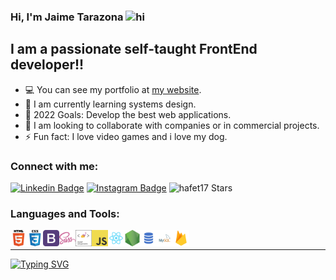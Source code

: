 
### Hi, I'm Jaime Tarazona <img src="https://user-images.githubusercontent.com/1303154/88677602-1635ba80-d120-11ea-84d8-d263ba5fc3c0.gif" width="28px" alt="hi">
## I am a passionate self-taught FrontEnd developer!!
- :computer: You can see my portfolio at [my website][website].
- 🌱 I am currently learning systems design.
- 🥅 2022 Goals: Develop the best web applications.
- 👯 I am looking to collaborate with companies or in commercial projects.
- ⚡ Fun fact: I love video games and i love my dog.


### Connect with me:

[![Linkedin Badge](https://img.shields.io/badge/-JaimeTarazona-0e76a8?style=flat&labelColor=0e76a8&logo=linkedin&logoColor=white)](https://www.linkedin.com/in/jaimetr/) [![Instagram Badge](https://img.shields.io/badge/-JaimeTR-C13584?style=flat&labelColor=C13584&logo=instagram&logoColor=white)](https://www.instagram.com/jaimetr_/)
![hafet17 Stars](https://img.shields.io/github/stars/JaimeTR?affiliations=OWNER&style=social)


### Languages ​​and Tools:

<img align="left" alt="HTML5" width="26px" src="https://raw.githubusercontent.com/github/explore/80688e429a7d4ef2fca1e82350fe8e3517d3494d/topics/html/html.png" />
<img align="left" alt="CSS3" width="26px" src="https://raw.githubusercontent.com/github/explore/80688e429a7d4ef2fca1e82350fe8e3517d3494d/topics/css/css.png" />
<img align="left" alt="Bootsrap" width="26px" src="https://raw.githubusercontent.com/github/explore/80688e429a7d4ef2fca1e82350fe8e3517d3494d/topics/bootstrap/bootstrap.png" />
<img align="left" alt="Sass" width="26px" src="https://raw.githubusercontent.com/github/explore/80688e429a7d4ef2fca1e82350fe8e3517d3494d/topics/sass/sass.png" />
<img align="left" alt="styled-components" width="26px" src="https://raw.githubusercontent.com/github/explore/80688e429a7d4ef2fca1e82350fe8e3517d3494d/topics/styled-components/styled-components.png" />
<img align="left" alt="JavaScript" width="26px" src="https://raw.githubusercontent.com/github/explore/80688e429a7d4ef2fca1e82350fe8e3517d3494d/topics/javascript/javascript.png" />
<img align="left" alt="React" width="26px" src="https://raw.githubusercontent.com/github/explore/80688e429a7d4ef2fca1e82350fe8e3517d3494d/topics/react/react.png" />
<img align="left" alt="Node.js" width="26px" src="https://raw.githubusercontent.com/github/explore/80688e429a7d4ef2fca1e82350fe8e3517d3494d/topics/nodejs/nodejs.png" />
<img align="left" alt="SQL" width="26px" src="https://raw.githubusercontent.com/github/explore/80688e429a7d4ef2fca1e82350fe8e3517d3494d/topics/sql/sql.png" />
<img align="left" alt="MySQL" width="26px" src="https://raw.githubusercontent.com/github/explore/80688e429a7d4ef2fca1e82350fe8e3517d3494d/topics/mysql/mysql.png" />
<img align="left" alt="firebase" width="26px" src="https://raw.githubusercontent.com/github/explore/80688e429a7d4ef2fca1e82350fe8e3517d3494d/topics/firebase/firebase.png" />
<br />

---
[![Typing SVG](https://readme-typing-svg.herokuapp.com?color=2198f7&width=700&lines=I'm+a+Programmer,Developer,Designer+and+Freelancer+💻)](https://git.io/typing-svg)


[website]: https://jaimetr.webstrservices.com/
[linkedin]: https://www.linkedin.com/in/jaimetr/
